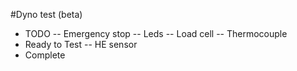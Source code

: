 #Dyno test (beta)

- TODO
  -- Emergency stop
  -- Leds
  -- Load cell
  -- Thermocouple
- Ready to Test
  -- HE sensor
- Complete
